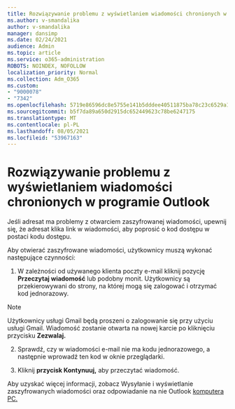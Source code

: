 ```yaml
---
title: Rozwiązywanie problemu z wyświetlaniem wiadomości chronionych w programie Outlook
ms.author: v-smandalika
author: v-smandalika
manager: dansimp
ms.date: 02/24/2021
audience: Admin
ms.topic: article
ms.service: o365-administration
ROBOTS: NOINDEX, NOFOLLOW
localization_priority: Normal
ms.collection: Adm_O365
ms.custom:
- "9000078"
- "7342"
ms.openlocfilehash: 5719e86596dc8e5755e141b5dddee40511875ba78c23c6529a131e9cab118fc8
ms.sourcegitcommit: b5f7da89a650d2915dc652449623c78be6247175
ms.translationtype: MT
ms.contentlocale: pl-PL
ms.lasthandoff: 08/05/2021
ms.locfileid: "53967163"
---
```

# <a name="fix-problem-of-viewing-protected-message-in-outlook"></a>Rozwiązywanie problemu z wyświetlaniem wiadomości chronionych w programie Outlook

Jeśli adresat ma problemy z otwarciem zaszyfrowanej wiadomości, upewnij się, że adresat klika link w wiadomości, aby poprosić o kod dostępu w postaci kodu dostępu.

Aby otwierać zaszyfrowane wiadomości, użytkownicy muszą wykonać następujące czynności:

1. W zależności od używanego klienta poczty e-mail kliknij pozycję **Przeczytaj wiadomość** lub podobny monit. Użytkownicy są przekierowywani do strony, na której mogą się zalogować i otrzymać kod jednorazowy.

> [!NOTE]
> Użytkownicy usługi Gmail będą proszeni o zalogowanie się przy użyciu usługi Gmail. Wiadomość zostanie otwarta na nowej karcie po kliknięciu przycisku **Zezwalaj.**

2. Sprawdź, czy w wiadomości e-mail nie ma kodu jednorazowego, a następnie wprowadź ten kod w oknie przeglądarki.

3. Kliknij **przycisk Kontynuuj,** aby przeczytać wiadomość.

Aby uzyskać więcej informacji, zobacz Wysyłanie i wyświetlanie zaszyfrowanych wiadomości oraz odpowiadanie na nie Outlook [komputera PC.](https://support.microsoft.com/topic/send-view-and-reply-to-encrypted-messages-in-outlook-for-pc-eaa43495-9bbb-4fca-922a-df90dee51980)


